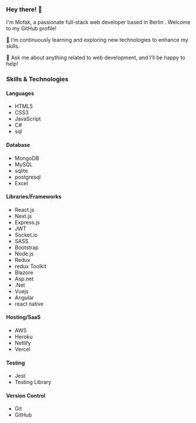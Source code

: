 ### Hey there! 👋

I'm Mofak, a passionate full-stack web developer based in Berlin . Welcome to my GitHub profile!

🌱 I’m continuously learning and exploring new technologies to enhance my skills.

💬 Ask me about anything related to web development, and I'll be happy to help!

### Skills & Technologies

#### Languages
- HTML5
- CSS3
- JavaScript
- C#
- sql

#### Database
- MongoDB
- MySQL
- sqlite
- postgresql
- Excel

#### Libraries/Frameworks
- React.js
- Next.js
- Express.js
- JWT
- Socket.io
- SASS
- Bootstrap
- Node.js
- Redux
- redux Toolkit
- Blazore
- Asp.net
- .Net
- Vuejs
- Angular
- react native
  

#### Hosting/SaaS
- AWS
- Heroku
- Netlify
- Vercel

#### Testing
- Jest
- Testing Library

#### Version Control
- Git
- GitHub
